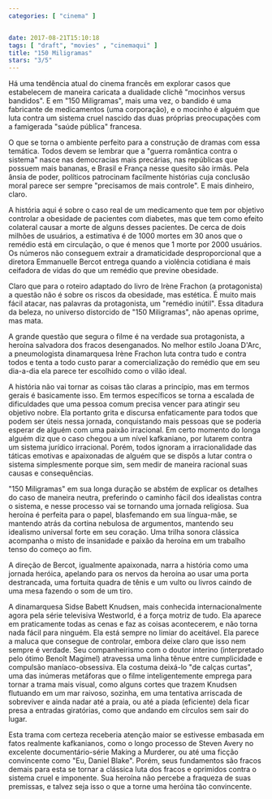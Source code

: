 ```yaml
---
categories: [ "cinema" ]


date: 2017-08-21T15:10:18
tags: [ "draft", "movies" , "cinemaqui" ]
title: "150 Miligramas"
stars: "3/5"
---
```

Há uma tendência atual do cinema francês em explorar casos que estabelecem de maneira caricata a dualidade clichê "mocinhos versus bandidos". E em "150 Miligramas", mais uma vez, o bandido é uma fabricante de medicamentos (uma corporação), e o mocinho é alguém que luta contra um sistema cruel nascido das duas próprias preocupações com a famigerada "saúde pública" francesa.

O que se torna o ambiente perfeito para a construção de dramas com essa temática. Todos devem se lembrar que a "guerra romântica contra o sistema" nasce nas democracias mais precárias, nas repúblicas que possuem mais bananas, e Brasil e França nesse quesito são irmãs. Pela ânsia de poder, políticos patrocinam facilmente histórias cuja conclusão moral parece ser sempre "precisamos de mais controle". E mais dinheiro, claro.

A história aqui é sobre o caso real de um medicamento que tem por objetivo controlar a obesidade de pacientes com diabetes, mas que tem como efeito colateral causar a morte de alguns desses pacientes. De cerca de dois milhões de usuários, a estimativa é de 1000 mortes em 30 anos que o remédio está em circulação, o que é menos que 1 morte por 2000 usuários. Os números não conseguem extrair a dramaticidade desproporcional que a diretora Emmanuelle Bercot entrega quando a violência cotidiana é mais ceifadora de vidas do que um remédio que previne obesidade.

Claro que para o roteiro adaptado do livro de Irène Frachon (a protagonista) a questão não é sobre os riscos da obesidade, mas estética. É muito mais fácil atacar, nas palavras da protagonista, um "remédio inútil". Essa ditadura da beleza, no universo distorcido de "150 Miligramas", não apenas oprime, mas mata.

A grande questão que segura o filme é na verdade sua protagonista, a heroína salvadora dos fracos desenganados. No melhor estilo Joana D'Arc, a pneumologista dinamarquesa Irène Frachon luta contra tudo e contra todos e tenta a todo custo parar a comercialização do remédio que em seu dia-a-dia ela parece ter escolhido como o vilão ideal.

A história não vai tornar as coisas tão claras a princípio, mas em termos gerais é basicamente isso. Em termos específicos se torna a escalada de dificuldades que uma pessoa comum precisa vencer para atingir seu objetivo nobre. Ela portanto grita e discursa enfaticamente para todos que podem ser úteis nessa jornada, conquistando mais pessoas que se poderia esperar de alguém com uma paixão irracional. Em certo momento do longa alguém diz que o caso chegou a um nível kafkaniano, por lutarem contra um sistema jurídico irracional. Porém, todos ignoram a irracionalidade das táticas emotivas e apaixonadas de alguém que se dispôs a lutar contra o sistema simplesmente porque sim, sem medir de maneira racional suas causas e consequências.

"150 Miligramas" em sua longa duração se abstém de explicar os detalhes do caso de maneira neutra, preferindo o caminho fácil dos idealistas contra o sistema, e nesse processo vai se tornando uma jornada religiosa. Sua heroína é perfeita para o papel, blasfemando em sua língua-mãe, se mantendo atrás da cortina nebulosa de argumentos, mantendo seu idealismo universal forte em seu coração. Uma trilha sonora clássica acompanha o misto de insanidade e paixão da heroína em um trabalho tenso do começo ao fim.

A direção de Bercot, igualmente apaixonada, narra a história como uma jornada heróica, apelando para os nervos da heroína ao usar uma porta destrancada, uma fortuita quadra de tênis e um vulto ou livros caindo de uma mesa fazendo o som de um tiro.

A dinamarquesa Sidse Babett Knudsen, mais conhecida internacionalmente agora pela série televisiva Westworld, é a força motriz de tudo. Ela aparece em praticamente todas as cenas e faz as coisas acontecerem, e não torna nada fácil para ninguém. Ela está sempre no limiar do aceitável. Ela parece a maluca que consegue de controlar, embora deixe claro que isso nem sempre é verdade. Seu companheirismo com o doutor interino (interpretado pelo ótimo Benoît Magimel) atravessa uma linha tênue entre cumplicidade e compulsão maníaco-obsessiva. Ela costuma deixá-lo "de calças curtas", uma das inúmeras metáforas que o filme inteligentemente emprega para tornar a trama mais visual, como alguns cortes que trazem Knudsen flutuando em um mar raivoso, sozinha, em uma tentativa arriscada de sobreviver e ainda nadar até a praia, ou até a piada (eficiente) dela ficar presa a entradas giratórias, como que andando em círculos sem sair do lugar.

Esta trama com certeza receberia atenção maior se estivesse embasada em fatos realmente kafkanianos, como o longo processo de Steven Avery no excelente documentário-série Making a Murderer, ou até uma ficção convincente como "Eu, Daniel Blake". Porém, seus fundamentos são fracos demais para esta se tornar a clássica luta dos fracos e oprimidos contra o sistema cruel e imponente. Sua heroína não percebe a fraqueza de suas premissas, e talvez seja isso o que a torne uma heróina tão convincente.
